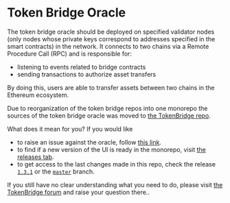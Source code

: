 # Token Bridge Oracle

The token bridge oracle should be deployed on specified validator nodes (only nodes whose private keys correspond to addresses specified in the smart contracts) in the network. It connects to two chains via a Remote Procedure Call (RPC) and is responsible for:
- listening to events related to bridge contracts
- sending transactions to authorize asset transfers

By doing this, users are able to transfer assets between two chains in the Ethereum ecosystem.

Due to reorganization of the token bridge repos into one monorepo the sources of the token bridge oracle was moved to [the TokenBridge repo](https://github.com/poanetwork/tokenbridge).

What does it mean for you? If you would like
  * to raise an issue against the oracle, follow [this link](https://github.com/poanetwork/tokenbridge/issues/new).
  * to find if a new version of the UI is ready in the monorepo, visit [the releases tab](https://github.com/poanetwork/tokenbridge/releases).
  * to get access to the last changes made in this repo, check the release [`1.3.1`](https://github.com/poanetwork/token-bridge/releases/tag/1.3.1) or the [`master`](https://github.com/poanetwork/token-bridge/tree/master) branch.

If you still have no clear understanding what you need to do, please visit [the TokenBridge forum](https://forum.poa.network/c/tokenbridge) and raise your question there..
